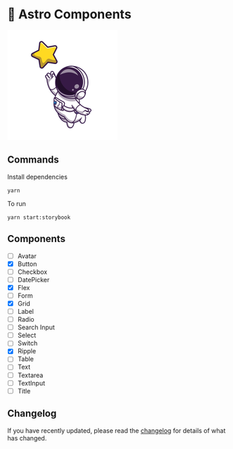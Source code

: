 # 🌠 Astro Components

![Logo](./.github/astro.png)

## Commands

Install dependencies

```shell
yarn
```

To run

```shell
yarn start:storybook
```

## Components

- [ ] Avatar
- [x] Button
- [ ] Checkbox
- [ ] DatePicker
- [x] Flex
- [ ] Form
- [x] Grid
- [ ] Label
- [ ] Radio
- [ ] Search Input
- [ ] Select
- [ ] Switch
- [x] Ripple
- [ ] Table
- [ ] Text
- [ ] Textarea
- [ ] TextInput
- [ ] Title

## Changelog

If you have recently updated, please read the [changelog](https://github.com/joaoromeira/astro-components/releases) for details of what has changed.
